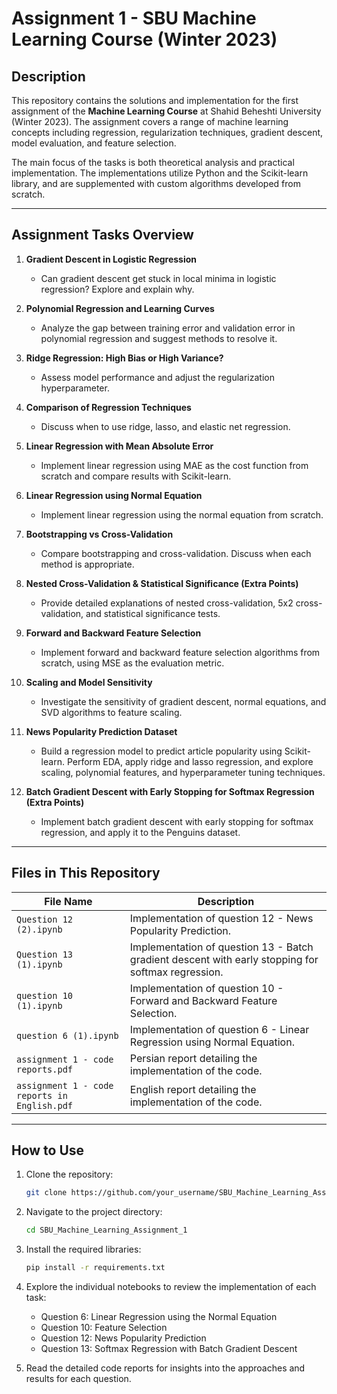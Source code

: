 # Assignment 1 - SBU Machine Learning Course (Winter 2023)

## Description

This repository contains the solutions and implementation for the first assignment of the **Machine Learning Course** at Shahid Beheshti University (Winter 2023). The assignment covers a range of machine learning concepts including regression, regularization techniques, gradient descent, model evaluation, and feature selection. 

The main focus of the tasks is both theoretical analysis and practical implementation. The implementations utilize Python and the Scikit-learn library, and are supplemented with custom algorithms developed from scratch.

---

## Assignment Tasks Overview

1. **Gradient Descent in Logistic Regression**  
   * Can gradient descent get stuck in local minima in logistic regression? Explore and explain why.

2. **Polynomial Regression and Learning Curves**  
   * Analyze the gap between training error and validation error in polynomial regression and suggest methods to resolve it.

3. **Ridge Regression: High Bias or High Variance?**  
   * Assess model performance and adjust the regularization hyperparameter.

4. **Comparison of Regression Techniques**  
   * Discuss when to use ridge, lasso, and elastic net regression.

5. **Linear Regression with Mean Absolute Error**  
   * Implement linear regression using MAE as the cost function from scratch and compare results with Scikit-learn.

6. **Linear Regression using Normal Equation**  
   * Implement linear regression using the normal equation from scratch.
   
7. **Bootstrapping vs Cross-Validation**  
   * Compare bootstrapping and cross-validation. Discuss when each method is appropriate.

8. **Nested Cross-Validation & Statistical Significance (Extra Points)**  
   * Provide detailed explanations of nested cross-validation, 5x2 cross-validation, and statistical significance tests.

9. **Forward and Backward Feature Selection**  
   * Implement forward and backward feature selection algorithms from scratch, using MSE as the evaluation metric.

10. **Scaling and Model Sensitivity**  
    * Investigate the sensitivity of gradient descent, normal equations, and SVD algorithms to feature scaling.

11. **News Popularity Prediction Dataset**  
    * Build a regression model to predict article popularity using Scikit-learn. Perform EDA, apply ridge and lasso regression, and explore scaling, polynomial features, and hyperparameter tuning techniques.
    
12. **Batch Gradient Descent with Early Stopping for Softmax Regression (Extra Points)**  
    * Implement batch gradient descent with early stopping for softmax regression, and apply it to the Penguins dataset.

---

## Files in This Repository

| File Name                                   | Description                                                             |
|---------------------------------------------|-------------------------------------------------------------------------|
| `Question 12 (2).ipynb`                     | Implementation of question 12 - News Popularity Prediction.             |
| `Question 13 (1).ipynb`                     | Implementation of question 13 - Batch gradient descent with early stopping for softmax regression. |
| `question 10 (1).ipynb`                     | Implementation of question 10 - Forward and Backward Feature Selection. |
| `question 6 (1).ipynb`                      | Implementation of question 6 - Linear Regression using Normal Equation. |
| `assignment 1 - code reports.pdf`           | Persian report detailing the implementation of the code.                |
| `assignment 1 - code reports in English.pdf`| English report detailing the implementation of the code.                |

---

## How to Use

1. Clone the repository:
   ```bash
   git clone https://github.com/your_username/SBU_Machine_Learning_Assignment_1.git
   ```

2. Navigate to the project directory:
   ```bash
   cd SBU_Machine_Learning_Assignment_1
   ```

3. Install the required libraries:
   ```bash
   pip install -r requirements.txt
   ```

4. Explore the individual notebooks to review the implementation of each task:
   - Question 6: Linear Regression using the Normal Equation
   - Question 10: Feature Selection
   - Question 12: News Popularity Prediction
   - Question 13: Softmax Regression with Batch Gradient Descent

5. Read the detailed code reports for insights into the approaches and results for each question.
